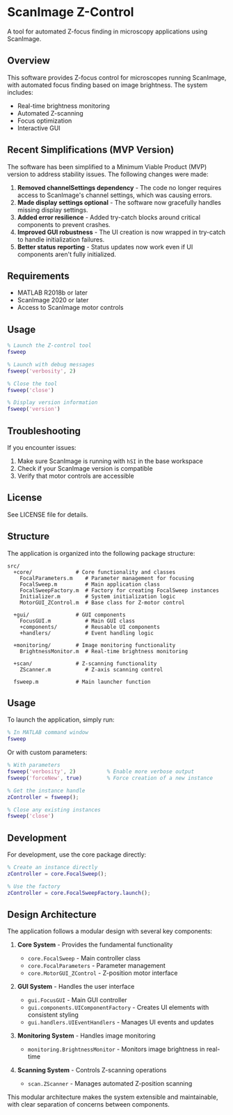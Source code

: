 # ScanImage Z-Control

A tool for automated Z-focus finding in microscopy applications using ScanImage.

## Overview

This software provides Z-focus control for microscopes running ScanImage, with automated focus finding based on image brightness. The system includes:

- Real-time brightness monitoring
- Automated Z-scanning
- Focus optimization
- Interactive GUI

## Recent Simplifications (MVP Version)

The software has been simplified to a Minimum Viable Product (MVP) version to address stability issues. The following changes were made:

1. **Removed channelSettings dependency** - The code no longer requires access to ScanImage's channel settings, which was causing errors.
2. **Made display settings optional** - The software now gracefully handles missing display settings.
3. **Added error resilience** - Added try-catch blocks around critical components to prevent crashes.
4. **Improved GUI robustness** - The UI creation is now wrapped in try-catch to handle initialization failures.
5. **Better status reporting** - Status updates now work even if UI components aren't fully initialized.

## Requirements

- MATLAB R2018b or later
- ScanImage 2020 or later
- Access to ScanImage motor controls

## Usage

```matlab
% Launch the Z-control tool
fsweep

% Launch with debug messages
fsweep('verbosity', 2)

% Close the tool
fsweep('close')

% Display version information
fsweep('version')
```

## Troubleshooting

If you encounter issues:

1. Make sure ScanImage is running with `hSI` in the base workspace
2. Check if your ScanImage version is compatible
3. Verify that motor controls are accessible

## License

See LICENSE file for details.

## Structure

The application is organized into the following package structure:

```
src/
  +core/              # Core functionality and classes
    FocalParameters.m    # Parameter management for focusing
    FocalSweep.m         # Main application class
    FocalSweepFactory.m  # Factory for creating FocalSweep instances
    Initializer.m        # System initialization logic
    MotorGUI_ZControl.m  # Base class for Z-motor control

  +gui/               # GUI components
    FocusGUI.m           # Main GUI class
    +components/         # Reusable UI components
    +handlers/           # Event handling logic

  +monitoring/        # Image monitoring functionality
    BrightnessMonitor.m  # Real-time brightness monitoring

  +scan/              # Z-scanning functionality
    ZScanner.m           # Z-axis scanning control

  fsweep.m            # Main launcher function
```

## Usage

To launch the application, simply run:

```matlab
% In MATLAB command window
fsweep
```

Or with custom parameters:

```matlab
% With parameters
fsweep('verbosity', 2)          % Enable more verbose output
fsweep('forceNew', true)        % Force creation of a new instance

% Get the instance handle
zController = fsweep();

% Close any existing instances
fsweep('close')
```

## Development

For development, use the core package directly:

```matlab
% Create an instance directly
zController = core.FocalSweep();

% Use the factory
zController = core.FocalSweepFactory.launch();
```

## Design Architecture

The application follows a modular design with several key components:

1. **Core System** - Provides the fundamental functionality
   - `core.FocalSweep` - Main controller class
   - `core.FocalParameters` - Parameter management
   - `core.MotorGUI_ZControl` - Z-position motor interface

2. **GUI System** - Handles the user interface
   - `gui.FocusGUI` - Main GUI controller
   - `gui.components.UIComponentFactory` - Creates UI elements with consistent styling
   - `gui.handlers.UIEventHandlers` - Manages UI events and updates

3. **Monitoring System** - Handles image monitoring
   - `monitoring.BrightnessMonitor` - Monitors image brightness in real-time

4. **Scanning System** - Controls Z-scanning operations
   - `scan.ZScanner` - Manages automated Z-position scanning

This modular architecture makes the system extensible and maintainable, with clear separation of concerns between components.
